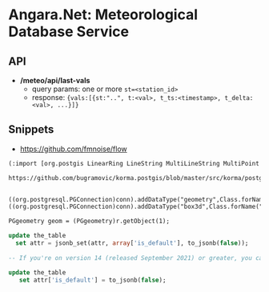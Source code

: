# Angara.Net: Meteorological Database Service

## API

- **/meteo/api/last-vals**
  - query params: one or more `st=<station_id>`
  - response: `{vals:[{st:"..", t:<val>, t_ts:<timestamp>, t_delta:<val>, ...}]}`


## Snippets

- <https://github.com/fmnoise/flow>

```txt
(:import [org.postgis LinearRing LineString MultiLineString MultiPoint MultiPolygon Point Polygon]))

https://github.com/bugramovic/korma.postgis/blob/master/src/korma/postgis.clj


((org.postgresql.PGConnection)conn).addDataType("geometry",Class.forName("org.postgis.PGgeometry"));
((org.postgresql.PGConnection)conn).addDataType("box3d",Class.forName("org.postgis.PGbox3d"));

PGgeometry geom = (PGgeometry)r.getObject(1);
```

```sql
update the_table
  set attr = jsonb_set(attr, array['is_default'], to_jsonb(false));
  
-- If you're on version 14 (released September 2021) or greater, you can simplify this to:

update the_table
   set attr['is_default'] = to_jsonb(false);
```   